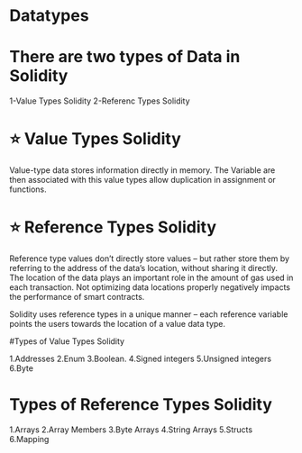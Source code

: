 # Datatypes

# There are two types of Data in Solidity 
1-Value Types Solidity 
2-Referenc Types Solidity

# ⭐ Value Types Solidity 
 Value-type data stores information directly in memory. The Variable are then associated with this value types allow duplication in assignment  or functions.


# ⭐ Reference Types Solidity

Reference type values don’t directly store values – but rather store them by referring to the address of the data’s location, without sharing it directly. The location of the data plays an important role in the amount of gas used in each transaction. Not optimizing data locations properly negatively impacts the performance of smart contracts. 

Solidity uses reference types in a unique manner – each reference variable points the users towards the location of a value data type.

#Types  of  Value Types Solidity

1.Addresses
2.Enum
3.Boolean.
4.Signed integers
5.Unsigned integers
6.Byte

# Types of Reference Types Solidity
1.Arrays
2.Array Members
3.Byte Arrays
4.String Arrays
5.Structs
6.Mapping
